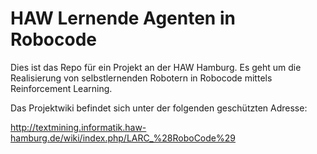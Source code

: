 # HAW Lernende Agenten in Robocode
Dies ist das Repo für ein Projekt an der HAW Hamburg. Es geht um die Realisierung von selbstlernenden Robotern in Robocode mittels Reinforcement Learning.

Das Projektwiki befindet sich unter der folgenden geschützten Adresse:

http://textmining.informatik.haw-hamburg.de/wiki/index.php/LARC_%28RoboCode%29
